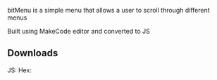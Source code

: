 bitMenu is a simple menu that allows a user to scroll through different menus

Built using MakeCode editor and converted to JS

## Downloads

JS:
Hex:

